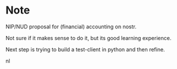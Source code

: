 # Note

NIP/NUD proposal for (financial) accounting on nostr.

Not sure if it makes sense to do it, but its good learning experience.

Next step is trying to build a test-client in python and then refine.

nl
